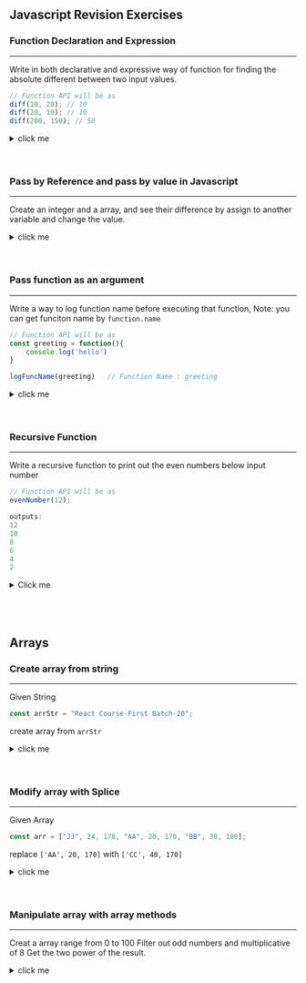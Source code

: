 ## Javascript Revision Exercises

### Function Declaration and Expression

---

Write in both declarative and expressive way of function for finding the absolute different between two input values.

```javascript
// Function API will be as
diff(10, 20); // 10
diff(20, 10); // 10
diff(200, 150); // 50
```

<details>
<summary>click me </summary>

```javascript
function diff(a, b) {
  return Math.abs(a - b);
}

const diff = function (a, b) {
  return Math.abs(a - b);
};
```

</details>
<br />
<br />

### Pass by Reference and pass by value in Javascript

---

Create an integer and a array, and see their difference by assign to another variable and change the value.

<details>
<summary>click me
</summary>

```javascript
let initialValue = 10;
let anotherValue = initialValue;

console.log(initialValue);
console.log(anotherValue);
initialValue = 100;
console.log(initialValue);
console.log(anotherValue);

let initialArr = [1, 2, 3];
let anotherArr = initialArr;

console.log(initialArr);
console.log(anotherArr);
initialArr[0] = 100;
console.log(initialArr);
console.log(anotherArr);
```

</details>
<br />
<br />

### Pass function as an argument

---

Write a way to log function name before executing that function,
Note: you can get funciton name by `function.name`

```javascript
// Function API will be as
const greeting = function(){
    console.log('hello')
}

logFuncName(greeting)   // Function Name : greeting
```

<details>
<summary>click me</summary>

```javascript
const logFuncName = function (func) {
  console.log(`Function Name  : ${func.name}`);
  func();
};
```

</details>
<br />
<br />

### Recursive Function

---

Write a recursive function to print out the even numbers below input number

```javascript
// Function API will be as
evenNumber(12);

outputs:
12
10
8
6
4
2
```

<details>
<summary>Click me</summary>

```javascript
const evenNumber = function (n) {
  if (n == 1) {
    return;
  }
  if (n % 2 == 0) {
    console.log(n);
  }
  evenNumber(n - 1);
};

evenNumber(12);
```

</details>
<br />
<br />
<br />

## Arrays

### Create array from string

---

Given String

```javascript
const arrStr = "React Course-First Batch-20";
```
create array from `arrStr`

<details>
<summary>click me</summary>

```javascript
const arrStr = "React Course-First Batch-20";
let retArr = arrStr.split("-");
console.log(retArr);
```

</details>
<br />
<br />

### Modify array with Splice

---

Given Array

```javascript
const arr = ["JJ", 24, 178, "AA", 20, 170, "BB", 30, 180];
```

replace `['AA', 20, 170]` with `['CC', 40, 170]`

<details>
<summary>click me</summary>

```javascript
const test = ["JJ", 24, 178, "AA", 20, 170, "BB", 30, 180];
const replaceElements = ["CC", 40, 170];
test.splice(test.indexOf("AA"), 3, ...replaceElements);
console.log(test);
function replaceEle(arr, originEle, newEle) {
  arr.splice(arr.indexOf(originEle[0]), originEle.length, ...newEle);
}

const originArr = ["AA", "BB", "CC"];
console.log(originArr);
replaceEle(originArr, ["BB", "CC"], ["DD"]);
console.log(originArr);
```

</details>
<br />
<br />

### Manipulate array with array methods

---

Creat a array range from 0 to 100
Filter out odd numbers and multiplicative of 8
Get the two power of the result.

<details>
<summary>click me</summary>

```javascript
const initialArr = Array(100).fill(0);
let modifiedArr = initialArr.map((item, idx, arr) => idx);
initialArr.forEach((item, idx, arr) => {
  initialArr[idx] = idx;
});

let filterArr = initialArr.filter((item, idx, arr) => {
  return item % 2 == 0 && item % 8 != 0;
});

let ret = filterArr.map((item, idx, arr) => {
  return item ** 2;
});

console.log(ret);
```

</details>
<br />
<br />
